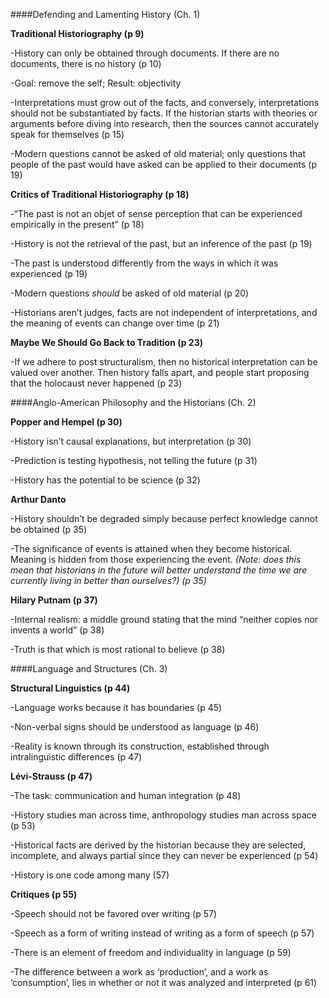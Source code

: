####Defending and Lamenting History (Ch. 1)

**Traditional Historiography (p 9)**

-History can only be obtained through documents. If there are no documents, there is no history (p 10)

-Goal: remove the self; Result: objectivity

-Interpretations must grow out of the facts, and conversely, interpretations should not be substantiated by facts. If the historian starts with theories or arguments before diving into research, then the sources cannot accurately speak for themselves (p 15)

-Modern questions cannot be asked of old material; only questions that people of the past would have asked can be applied to their documents (p 19)

**Critics of Traditional Historiography (p 18)**

-“The past is not an objet of sense perception that can be experienced empirically in the present” (p 18)

-History is not the retrieval of the past, but an inference of the past (p 19)

-The past is understood differently from the ways in which it was experienced (p 19)

-Modern questions *should* be asked of old material (p 20)

-Historians aren’t judges, facts are not independent of interpretations, and the meaning of events can change over time (p 21)

**Maybe We Should Go Back to Tradition (p 23)**

-If we adhere to post structuralism, then no historical interpretation can be valued over another. Then history falls apart, and people start proposing that the holocaust never happened (p 23) 

####Anglo-American Philosophy and the Historians (Ch. 2)

**Popper and Hempel (p 30)**

-History isn’t causal explanations, but interpretation (p 30)

-Prediction is testing hypothesis, not telling the future (p 31)

-History has the potential to be science (p 32)

**Arthur Danto**

-History shouldn’t be degraded simply because perfect knowledge cannot be obtained (p 35)

-The significance of events is attained when they become historical. Meaning is hidden from those experiencing the event. *(Note: does this mean that historians in the future will better understand the time we are currently living in better than ourselves?) (p 35)*

**Hilary Putnam (p 37)**

-Internal realism: a middle ground stating that the mind “neither copies nor invents a world” (p 38)

-Truth is that which is most rational to believe (p 38)

####Language and Structures (Ch. 3)

**Structural Linguistics (p 44)**

-Language works because it has boundaries (p 45)

-Non-verbal signs should be understood as language (p 46)

-Reality is known through its construction, established through intralinguistic differences (p 47) 

**Lévi-Strauss (p 47)**

-The task: communication and human integration (p 48)

-History studies man across time, anthropology studies man across space (p 53)

-Historical facts are derived by the historian because they are selected, incomplete, and always partial since they can never be experienced (p 54)

-History is one code among many (57)

**Critiques (p 55)**

-Speech should not be favored over writing (p 57)

-Speech as a form of writing instead of writing as a form of speech (p 57)

-There is an element of freedom and individuality in language (p 59)

-The difference between a work as ‘production’, and a work as ‘consumption’, lies in whether or not it was analyzed and interpreted (p 61)
